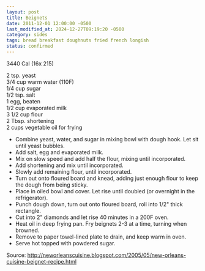 ```yaml
---
layout: post
title: Beignets
date: 2011-12-01 12:00:00 -0500
last_modified_at: 2024-12-27T09:19:20 -0500
category: sides
tags: bread breakfast doughnuts fried french longish
status: confirmed
---
```

3440 Cal (16x 215)

2 tsp. yeast  
3/4 cup warm water (110F)  
1/4 cup sugar  
1/2 tsp. salt  
1 egg, beaten  
1/2 cup evaporated milk  
3 1/2 cup flour  
2 Tbsp. shortening  
2 cups vegetable oil for frying  

* Combine yeast, water, and sugar in mixing bowl with dough hook.  Let sit until yeast bubbles.
* Add salt, egg and evaporated milk.
* Mix on slow speed and add half the flour, mixing until incorporated.
* Add shortening and mix until incorporated.
* Slowly add remaining flour, until incorporated.
* Turn out onto floured board and knead, adding just enough flour to keep the dough from being sticky.
* Place in oiled bowl and cover.  Let rise until doubled (or overnight in the refrigerator).
* Punch dough down, turn out onto floured board, roll into 1/2" thick rectangle.
* Cut into 2" diamonds and let rise 40 minutes in a 200F oven.
* Heat oil in deep frying pan.  Fry beignets 2-3 at a time, turning when browned.
* Remove to paper towel-lined plate to drain, and keep warm in oven.
* Serve hot topped with powdered sugar.

Source: <http://neworleanscuisine.blogspot.com/2005/05/new-orleans-cuisine-beignet-recipe.html>
